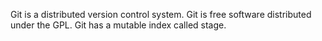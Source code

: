 Git is a distributed version control system.
Git is free software distributed under the GPL.
Git  has a mutable index called stage.
